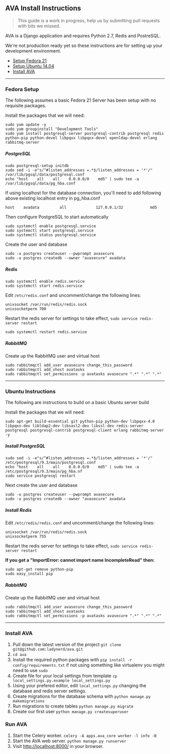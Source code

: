 ## AVA Install Instructions

> This guide is a work in progress, help us by submitting pull requests with bits we missed.

AVA is a Django application and requires Python 2.7, Redis and PostreSQL.

We're not production ready yet so these instructions are for setting up your development environment.

* [Setup Fedora 21](https://github.com/ladynerd/ava/blob/master/INSTALL.md#fedora-setup)
* [Setup Ubuntu 14.04](https://github.com/ladynerd/ava/blob/master/INSTALL.md#ubuntu-setup)
* [Install AVA](https://github.com/ladynerd/ava/blob/master/INSTALL.md#install-ava)

---

### Fedora Setup

The following assumes a basic Fedora 21 Server has been setup with no requisite packages.

Install the packages that we will need:
```
sudo yum update -y
sudo yum groupinstall "Development Tools"
sudo yum install postgresql-server postgresql-contrib postgresql redis python-pip python-devel libpqxx libpqxx-devel openldap-devel erlang rabbitmq-server
```

##### PostgreSQL
```
sudo postgresql-setup initdb  
sudo sed -i -e"s/^#listen_addresses =.*$/listen_addresses = '*'/" /var/lib/pgsql/data/postgresql.conf  
echo "host    all    all    0.0.0.0/0    md5" | sudo tee -a /var/lib/pgsql/data/pg_hba.conf  
```

If using localhost for the database connection, you'll need to add following above existing localhost entry in pg_hba.conf  
```
host    avadata         all             127.0.0.1/32            md5
```

Then configure PostgreSQL to start automatically
```
sudo systemctl enable postgresql.service  
sudo systemctl start postgresql.service  
sudo systemctl status postgresql.service
```
Create the user and database
```
sudo -u postgres createuser --pwprompt avasecure  
sudo -u postgres createdb --owner "avasecure" avadata  
```

##### Redis
```
sudo systemctl enable redis.service  
sudo systemctl start redis.service  
```

Edit `/etc/redis.conf` and uncomment/change the following lines:
```
unixsocket /var/run/redis/redis.sock
unixsocketperm 700
```
Restart the redis server for settings to take effect, 
`sudo service redis-server restart`

```
sudo systemctl restart redis.service  
```

##### RabbitMQ
Create up the RabbitMQ user and virtual host
```
sudo rabbitmqctl add_user avasecure change_this_password
sudo rabbitmqctl add_vhost avatasks
sudo rabbitmqctl set_permissions -p avatasks avasecure ".*" ".*" ".*"
```

---

### Ubuntu Instructions

The following are instructions to build on a basic Ubuntu server build

Install the packages that we will need:
``` 
sudo apt-get build-essential git python-pip python-dev libpqxx-4.0 libpqxx-dev libldap2-dev libsasl2-dev libssl-dev redis-server postgresql postgresql-contrib postgresql-client erlang rabbitmq-server -y
```

##### Install PostgreSQL
```
sudo sed -i -e"s/^#listen_addresses =.*$/listen_addresses = '*'/" /etc/postgresql/9.3/main/postgresql.conf  
echo "host    all    all    0.0.0.0/0    md5" | sudo tee -a /etc/postgresql/9.3/main/pg_hba.nf  
sudo service postgresql restart
```

Next create the user and database  
```
sudo -u postgres createuser --pwprompt avasecure  
sudo -u postgres createdb --owner "avasecure" avadata  
```

##### Install Redis

Edit `/etc/redis/redis.conf` and uncomment/change the following lines:
```
unixsocket /var/run/redis/redis.sock
unixsocketperm 755
```
Restart the redis server for settings to take effect, 
`sudo service redis-server restart`


__If you get a "ImportError: cannot import name IncompleteRead" then:__  
```
sudo apt-get remove python-pip
sudo easy_install pip
```

##### RabbitMQ
Create up the RabbitMQ user and virtual host
```
sudo rabbitmqctl add_user avasecure change_this_password
sudo rabbitmqctl add_vhost avatasks
sudo rabbitmqctl set_permissions -p avatasks avasecure ".*" ".*" ".*"
```

---

### Install AVA

1. Pull down the latest version of the project `git clone git@github.com:ladynerd/ava.git`
2. `cd ava`
3. Install the required python packages with `pip install -r config/requirements.txt` if not using something like virtualenv you might need to use `sudo`
4. Create file for your local settings from template `cp local_settings.py.example local_settings.py`
5. Using your prefered editor, edit `local_settings.py` changing the database and redis server settings.
6. Create migrations for the database schema with `python manage.py makemigrations`
7. Run migrations to create tables `python manage.py migrate`
8. Create our first user `python manage.py createsuperuser`

### Run AVA

1. Start the Celery worker. `celery -A apps.ava_core worker -l info -B`
2. Start the AVA web server. `python manage.py runserver`
3. Visit [http://localhost:8000/](http://localhost:8000/) in your browser.
